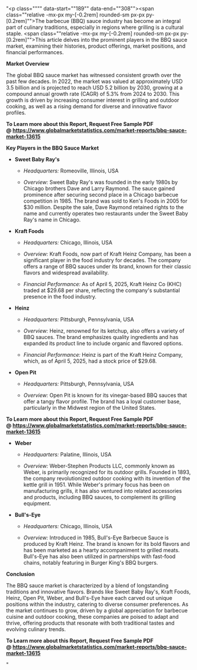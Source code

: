 "<p class="""" data-start=""189"" data-end=""308""><span class=""relative -mx-px my-[-0.2rem] rounded-sm px-px py-[0.2rem]"">The barbecue (BBQ) sauce industry has become an integral part of culinary traditions, especially in regions where grilling is a cultural staple.</span> <span class=""relative -mx-px my-[-0.2rem] rounded-sm px-px py-[0.2rem]"">This article delves into the prominent players in the BBQ sauce market, examining their histories, product offerings, market positions, and financial performances.</span></p>
<p class="""" data-start=""310"" data-end=""329""><strong data-start=""310"" data-end=""329"">Market Overview</strong></p>
<p class="""" data-start=""331"" data-end=""526""><span class=""relative -mx-px my-[-0.2rem] rounded-sm px-px py-[0.2rem]"">The global BBQ sauce market has witnessed consistent growth over the past few decades.</span> <span class=""relative -mx-px my-[-0.2rem] rounded-sm px-px py-[0.2rem]"">In 2022, the market was valued at approximately USD 3.5 billion and is projected to reach USD 5.2 billion by 2030, growing at a compound annual growth rate (CAGR) of 5.3% from 2024 to 2030.</span> <span class=""relative -mx-px my-[-0.2rem] rounded-sm px-px py-[0.2rem]"">This growth is driven by increasing consumer interest in grilling and outdoor cooking, as well as a rising demand for diverse and innovative flavor profiles.</span></p>
<p class="""" data-start=""331"" data-end=""526""><strong>To Learn more about this Report, Request Free Sample PDF @&nbsp;<a href=""https://www.globalmarketstatistics.com/market-reports/bbq-sauce-market-13615"">https://www.globalmarketstatistics.com/market-reports/bbq-sauce-market-13615</a></strong></p>
<p class="""" data-start=""528"" data-end=""567""><strong data-start=""528"" data-end=""567"">Key Players in the BBQ Sauce Market</strong></p>
<ul data-start=""569"" data-end=""2778"">
<li class="""" data-start=""569"" data-end=""960"">
<p class="""" data-start=""572"" data-end=""592""><strong data-start=""572"" data-end=""592"">Sweet Baby Ray's</strong></p>
<ul data-start=""597"" data-end=""960"">
<li class="""" data-start=""597"" data-end=""696"">
<p class="""" data-start=""599"" data-end=""696""><em data-start=""599"" data-end=""614"">Headquarters:</em> <span class=""relative -mx-px my-[-0.2rem] rounded-sm px-px py-[0.2rem]"">Romeoville, Illinois, USA</span></p>
</li>
<li class="""" data-start=""701"" data-end=""960"">
<p class="""" data-start=""703"" data-end=""960""><em data-start=""703"" data-end=""714"">Overview:</em> <span class=""relative -mx-px my-[-0.2rem] rounded-sm px-px py-[0.2rem]"">Sweet Baby Ray's was founded in the early 1980s by Chicago brothers Dave and Larry Raymond.</span> <span class=""relative -mx-px my-[-0.2rem] rounded-sm px-px py-[0.2rem]"">The sauce gained prominence after securing second place in a Chicago barbecue competition in 1985.</span> <span class=""relative -mx-px my-[-0.2rem] rounded-sm px-px py-[0.2rem]"">The brand was sold to Ken's Foods in 2005 for $30 million.</span> <span class=""relative -mx-px my-[-0.2rem] rounded-sm px-px py-[0.2rem]"">Despite the sale, Dave Raymond retained rights to the name and currently operates two restaurants under the Sweet Baby Ray's name in Chicago.</span></p>
</li>
</ul>
</li>
<li class="""" data-start=""962"" data-end=""1389"">
<p class="""" data-start=""965"" data-end=""980""><strong data-start=""965"" data-end=""980"">Kraft Foods</strong></p>
<ul data-start=""985"" data-end=""1389"">
<li class="""" data-start=""985"" data-end=""1088"">
<p class="""" data-start=""987"" data-end=""1088""><em data-start=""987"" data-end=""1002"">Headquarters:</em> <span class=""relative -mx-px my-[-0.2rem] rounded-sm px-px py-[0.2rem]"">Chicago, Illinois, USA</span></p>
</li>
<li class="""" data-start=""1093"" data-end=""1232"">
<p class="""" data-start=""1095"" data-end=""1232""><em data-start=""1095"" data-end=""1106"">Overview:</em> <span class=""relative -mx-px my-[-0.2rem] rounded-sm px-px py-[0.2rem]"">Kraft Foods, now part of Kraft Heinz Company, has been a significant player in the food industry for decades.</span> <span class=""relative -mx-px my-[-0.2rem] rounded-sm px-px py-[0.2rem]"">The company offers a range of BBQ sauces under its brand, known for their classic flavors and widespread availability.</span></p>
</li>
<li class="""" data-start=""1237"" data-end=""1389"">
<p class="""" data-start=""1239"" data-end=""1389""><em data-start=""1239"" data-end=""1263"">Financial Performance:</em> <span class=""relative -mx-px my-[-0.2rem] rounded-sm px-px py-[0.2rem]"">As of April 5, 2025, Kraft Heinz Co (KHC) traded at $29.68 per share, reflecting the company's substantial presence in the food industry.</span> </p>
</li>
</ul>
</li>
<li class="""" data-start=""1391"" data-end=""1812"">
<p class="""" data-start=""1394"" data-end=""1403""><strong data-start=""1394"" data-end=""1403"">Heinz</strong></p>
<ul data-start=""1408"" data-end=""1812"">
<li class="""" data-start=""1408"" data-end=""1511"">
<p class="""" data-start=""1410"" data-end=""1511""><em data-start=""1410"" data-end=""1425"">Headquarters:</em> <span class=""relative -mx-px my-[-0.2rem] rounded-sm px-px py-[0.2rem]"">Pittsburgh, Pennsylvania, USA</span></p>
</li>
<li class="""" data-start=""1516"" data-end=""1655"">
<p class="""" data-start=""1518"" data-end=""1655""><em data-start=""1518"" data-end=""1529"">Overview:</em> <span class=""relative -mx-px my-[-0.2rem] rounded-sm px-px py-[0.2rem]"">Heinz, renowned for its ketchup, also offers a variety of BBQ sauces.</span> <span class=""relative -mx-px my-[-0.2rem] rounded-sm px-px py-[0.2rem]"">The brand emphasizes quality ingredients and has expanded its product line to include organic and flavored options.</span></p>
</li>
<li class="""" data-start=""1660"" data-end=""1812"">
<p class="""" data-start=""1662"" data-end=""1812""><em data-start=""1662"" data-end=""1686"">Financial Performance:</em> <span class=""relative -mx-px my-[-0.2rem] rounded-sm px-px py-[0.2rem]"">Heinz is part of the Kraft Heinz Company, which, as of April 5, 2025, had a stock price of $29.68.</span> </p>
</li>
</ul>
</li>
<li class="""" data-start=""1814"" data-end=""2081"">
<p class="""" data-start=""1817"" data-end=""1829""><strong data-start=""1817"" data-end=""1829"">Open Pit</strong></p>
<ul data-start=""1834"" data-end=""2081"">
<li class="""" data-start=""1834"" data-end=""1937"">
<p class="""" data-start=""1836"" data-end=""1937""><em data-start=""1836"" data-end=""1851"">Headquarters:</em> <span class=""relative -mx-px my-[-0.2rem] rounded-sm px-px py-[0.2rem]"">Pittsburgh, Pennsylvania, USA</span></p>
</li>
<li class="""" data-start=""1942"" data-end=""2081"">
<p class="""" data-start=""1944"" data-end=""2081""><em data-start=""1944"" data-end=""1955"">Overview:</em> <span class=""relative -mx-px my-[-0.2rem] rounded-sm px-px py-[0.2rem]"">Open Pit is known for its vinegar-based BBQ sauces that offer a tangy flavor profile.</span> <span class=""relative -mx-px my-[-0.2rem] rounded-sm px-px py-[0.2rem]"">The brand has a loyal customer base, particularly in the Midwest region of the United States.</span></p>
</li>
</ul>
</li>
</ul>
<p><strong data-start=""2086"" data-end=""2095""><strong>To Learn more about this Report, Request Free Sample PDF @&nbsp;<a href=""https://www.globalmarketstatistics.com/market-reports/bbq-sauce-market-13615"">https://www.globalmarketstatistics.com/market-reports/bbq-sauce-market-13615</a></strong></strong></p>
<ul data-start=""569"" data-end=""2778"">
<li class="""" data-start=""2083"" data-end=""2427"">
<p class="""" data-start=""2086"" data-end=""2095""><strong data-start=""2086"" data-end=""2095"">Weber</strong></p>
<ul data-start=""2100"" data-end=""2427"">
<li class="""" data-start=""2100"" data-end=""2203"">
<p class="""" data-start=""2102"" data-end=""2203""><em data-start=""2102"" data-end=""2117"">Headquarters:</em> <span class=""relative -mx-px my-[-0.2rem] rounded-sm px-px py-[0.2rem]"">Palatine, Illinois, USA</span></p>
</li>
<li class="""" data-start=""2208"" data-end=""2427"">
<p class="""" data-start=""2210"" data-end=""2427""><em data-start=""2210"" data-end=""2221"">Overview:</em> <span class=""relative -mx-px my-[-0.2rem] rounded-sm px-px py-[0.2rem]"">Weber-Stephen Products LLC, commonly known as Weber, is primarily recognized for its outdoor grills.</span> <span class=""relative -mx-px my-[-0.2rem] rounded-sm px-px py-[0.2rem]"">Founded in 1893, the company revolutionized outdoor cooking with its invention of the kettle grill in 1951.</span> <span class=""relative -mx-px my-[-0.2rem] rounded-sm px-px py-[0.2rem]"">While Weber's primary focus has been on manufacturing grills, it has also ventured into related accessories and products, including BBQ sauces, to complement its grilling equipment.</span></p>
</li>
</ul>
</li>
<li class="""" data-start=""2429"" data-end=""2778"">
<p class="""" data-start=""2432"" data-end=""2446""><strong data-start=""2432"" data-end=""2446"">Bull's-Eye</strong></p>
<ul data-start=""2451"" data-end=""2778"">
<li class="""" data-start=""2451"" data-end=""2554"">
<p class="""" data-start=""2453"" data-end=""2554""><em data-start=""2453"" data-end=""2468"">Headquarters:</em> <span class=""relative -mx-px my-[-0.2rem] rounded-sm px-px py-[0.2rem]"">Chicago, Illinois, USA</span></p>
</li>
<li class="""" data-start=""2559"" data-end=""2778"">
<p class="""" data-start=""2561"" data-end=""2778""><em data-start=""2561"" data-end=""2572"">Overview:</em> <span class=""relative -mx-px my-[-0.2rem] rounded-sm px-px py-[0.2rem]"">Introduced in 1985, Bull's-Eye Barbecue Sauce is produced by Kraft Heinz.</span> <span class=""relative -mx-px my-[-0.2rem] rounded-sm px-px py-[0.2rem]"">The brand is known for its bold flavors and has been marketed as a hearty accompaniment to grilled meats.</span> <span class=""relative -mx-px my-[-0.2rem] rounded-sm px-px py-[0.2rem]"">Bull's-Eye has also been utilized in partnerships with fast-food chains, notably featuring in Burger King's BBQ burgers.</span>&nbsp;</p>
</li>
</ul>
</li>
</ul>
<p class="""" data-start=""2780"" data-end=""2794""><strong data-start=""2780"" data-end=""2794"">Conclusion</strong></p>
<p class="""" data-start=""2796"" data-end=""2961""><span class=""relative -mx-px my-[-0.2rem] rounded-sm px-px py-[0.2rem]"">The BBQ sauce market is characterized by a blend of longstanding traditions and innovative flavors.</span> <span class=""relative -mx-px my-[-0.2rem] rounded-sm px-px py-[0.2rem]"">Brands like Sweet Baby Ray's, Kraft Foods, Heinz, Open Pit, Weber, and Bull's-Eye have each carved out unique positions within the industry, catering to diverse consumer preferences.</span> <span class=""relative -mx-px my-[-0.2rem] rounded-sm px-px py-[0.2rem]"">As the market continues to grow, driven by a global appreciation for barbecue cuisine and outdoor cooking, these companies are poised to adapt and thrive, offering products that resonate with both traditional tastes and evolving culinary trends.</span></p>
<p class="""" data-start=""2796"" data-end=""2961""><span class=""relative -mx-px my-[-0.2rem] rounded-sm px-px py-[0.2rem]""><strong>To Learn more about this Report, Request Free Sample PDF @&nbsp;<a href=""https://www.globalmarketstatistics.com/market-reports/bbq-sauce-market-13615"">https://www.globalmarketstatistics.com/market-reports/bbq-sauce-market-13615</a></strong></span></p>"
